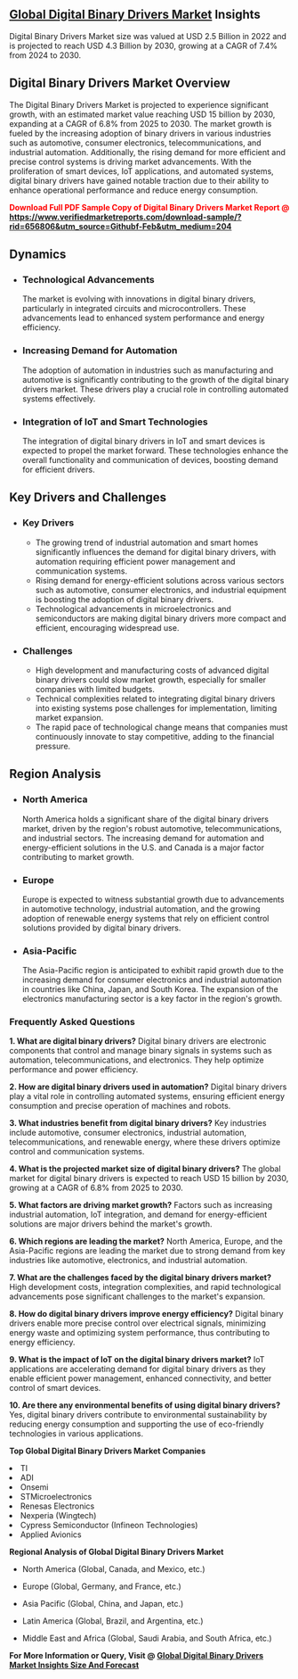 <h2><a href="https://www.verifiedmarketreports.com/download-sample/?rid=656806&amp;utm_source=Githubf&amp;utm_medium=204" target="_blank">Global Digital Binary Drivers Market</a> Insights</h2><p>Digital Binary Drivers Market size was valued at USD 2.5 Billion in 2022 and is projected to reach USD 4.3 Billion by 2030, growing at a CAGR of 7.4% from 2024 to 2030.</p><p><h2>Digital Binary Drivers Market Overview</h2> <p>The Digital Binary Drivers Market is projected to experience significant growth, with an estimated market value reaching USD 15 billion by 2030, expanding at a CAGR of 6.8% from 2025 to 2030. The market growth is fueled by the increasing adoption of binary drivers in various industries such as automotive, consumer electronics, telecommunications, and industrial automation. Additionally, the rising demand for more efficient and precise control systems is driving market advancements. With the proliferation of smart devices, IoT applications, and automated systems, digital binary drivers have gained notable traction due to their ability to enhance operational performance and reduce energy consumption.</p> <p><strong><p><span class=""><span style="color: #ff0000;"><strong>Download Full PDF Sample Copy of Digital Binary Drivers Market Report</strong> @ </span><a href="https://www.verifiedmarketreports.com/download-sample/?rid=656806&amp;utm_source=Githubf-Feb&amp;utm_medium=204" target="_blank">https://www.verifiedmarketreports.com/download-sample/?rid=656806&amp;utm_source=Githubf-Feb&amp;utm_medium=204</a></span></p></strong></p> <h2>Dynamics</h2> <ul> <li><h3>Technological Advancements</h3> The market is evolving with innovations in digital binary drivers, particularly in integrated circuits and microcontrollers. These advancements lead to enhanced system performance and energy efficiency.</li> <li><h3>Increasing Demand for Automation</h3> The adoption of automation in industries such as manufacturing and automotive is significantly contributing to the growth of the digital binary drivers market. These drivers play a crucial role in controlling automated systems effectively.</li> <li><h3>Integration of IoT and Smart Technologies</h3> The integration of digital binary drivers in IoT and smart devices is expected to propel the market forward. These technologies enhance the overall functionality and communication of devices, boosting demand for efficient drivers.</li> </ul> <h2>Key Drivers and Challenges</h2> <ul> <li><h3>Key Drivers</h3> <ul> <li>The growing trend of industrial automation and smart homes significantly influences the demand for digital binary drivers, with automation requiring efficient power management and communication systems.</li> <li>Rising demand for energy-efficient solutions across various sectors such as automotive, consumer electronics, and industrial equipment is boosting the adoption of digital binary drivers.</li> <li>Technological advancements in microelectronics and semiconductors are making digital binary drivers more compact and efficient, encouraging widespread use.</li> </ul> </li> <li><h3>Challenges</h3> <ul> <li>High development and manufacturing costs of advanced digital binary drivers could slow market growth, especially for smaller companies with limited budgets.</li> <li>Technical complexities related to integrating digital binary drivers into existing systems pose challenges for implementation, limiting market expansion.</li> <li>The rapid pace of technological change means that companies must continuously innovate to stay competitive, adding to the financial pressure.</li> </ul> </li> </ul> <h2>Region Analysis</h2> <ul> <li><h3>North America</h3> North America holds a significant share of the digital binary drivers market, driven by the region's robust automotive, telecommunications, and industrial sectors. The increasing demand for automation and energy-efficient solutions in the U.S. and Canada is a major factor contributing to market growth.</li> <li><h3>Europe</h3> Europe is expected to witness substantial growth due to advancements in automotive technology, industrial automation, and the growing adoption of renewable energy systems that rely on efficient control solutions provided by digital binary drivers.</li> <li><h3>Asia-Pacific</h3> The Asia-Pacific region is anticipated to exhibit rapid growth due to the increasing demand for consumer electronics and industrial automation in countries like China, Japan, and South Korea. The expansion of the electronics manufacturing sector is a key factor in the region's growth.</li> </ul> <h3>Frequently Asked Questions</h3> <p><strong>1. What are digital binary drivers?</strong> Digital binary drivers are electronic components that control and manage binary signals in systems such as automation, telecommunications, and electronics. They help optimize performance and power efficiency.</p> <p><strong>2. How are digital binary drivers used in automation?</strong> Digital binary drivers play a vital role in controlling automated systems, ensuring efficient energy consumption and precise operation of machines and robots.</p> <p><strong>3. What industries benefit from digital binary drivers?</strong> Key industries include automotive, consumer electronics, industrial automation, telecommunications, and renewable energy, where these drivers optimize control and communication systems.</p> <p><strong>4. What is the projected market size of digital binary drivers?</strong> The global market for digital binary drivers is expected to reach USD 15 billion by 2030, growing at a CAGR of 6.8% from 2025 to 2030.</p> <p><strong>5. What factors are driving market growth?</strong> Factors such as increasing industrial automation, IoT integration, and demand for energy-efficient solutions are major drivers behind the market's growth.</p> <p><strong>6. Which regions are leading the market?</strong> North America, Europe, and the Asia-Pacific regions are leading the market due to strong demand from key industries like automotive, electronics, and industrial automation.</p> <p><strong>7. What are the challenges faced by the digital binary drivers market?</strong> High development costs, integration complexities, and rapid technological advancements pose significant challenges to the market's expansion.</p> <p><strong>8. How do digital binary drivers improve energy efficiency?</strong> Digital binary drivers enable more precise control over electrical signals, minimizing energy waste and optimizing system performance, thus contributing to energy efficiency.</p> <p><strong>9. What is the impact of IoT on the digital binary drivers market?</strong> IoT applications are accelerating demand for digital binary drivers as they enable efficient power management, enhanced connectivity, and better control of smart devices.</p> <p><strong>10. Are there any environmental benefits of using digital binary drivers?</strong> Yes, digital binary drivers contribute to environmental sustainability by reducing energy consumption and supporting the use of eco-friendly technologies in various applications.</p> </p><p><strong>Top Global Digital Binary Drivers Market Companies</strong></p><div data-test-id=""><p><li>TI</li><li> ADI</li><li> Onsemi</li><li> STMicroelectronics</li><li> Renesas Electronics</li><li> Nexperia (Wingtech)</li><li> Cypress Semiconductor (Infineon Technologies)</li><li> Applied Avionics</li></p><div><strong>Regional Analysis of&nbsp;Global Digital Binary Drivers Market</strong></div><ul><li dir="ltr"><p dir="ltr">North America&nbsp;(Global, Canada, and Mexico, etc.)</p></li><li dir="ltr"><p dir="ltr">Europe (Global, Germany, and France, etc.)</p></li><li dir="ltr"><p dir="ltr">Asia Pacific&nbsp;(Global, China, and Japan, etc.)</p></li><li dir="ltr"><p dir="ltr">Latin America&nbsp;(Global, Brazil, and Argentina, etc.)</p></li><li dir="ltr">Middle East and Africa&nbsp;(Global, Saudi Arabia, and South Africa, etc.)</li></ul><p><strong>For More Information or Query, Visit @&nbsp;</strong><strong><a href="https://www.verifiedmarketreports.com/product/digital-binary-drivers-market/?utm_source=Githubf&amp;utm_medium=204" target="_blank">Global Digital Binary Drivers Market Insights Size And Forecast</a></strong></p></div>
